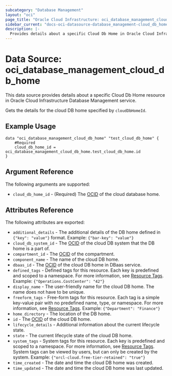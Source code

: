 ```yaml
---
subcategory: "Database Management"
layout: "oci"
page_title: "Oracle Cloud Infrastructure: oci_database_management_cloud_db_home"
sidebar_current: "docs-oci-datasource-database_management-cloud_db_home"
description: |-
  Provides details about a specific Cloud Db Home in Oracle Cloud Infrastructure Database Management service
---
```


# Data Source: oci_database_management_cloud_db_home
This data source provides details about a specific Cloud Db Home resource in Oracle Cloud Infrastructure Database Management service.

Gets the details for the cloud DB home specified by `cloudDbHomeId`.


## Example Usage

```hcl
data "oci_database_management_cloud_db_home" "test_cloud_db_home" {
	#Required
	cloud_db_home_id = oci_database_management_cloud_db_home.test_cloud_db_home.id
}
```

## Argument Reference

The following arguments are supported:

* `cloud_db_home_id` - (Required) The [OCID](https://docs.cloud.oracle.com/iaas/Content/General/Concepts/identifiers.htm) of the cloud database home.


## Attributes Reference

The following attributes are exported:

* `additional_details` - The additional details of the DB home defined in `{"key": "value"}` format. Example: `{"bar-key": "value"}` 
* `cloud_db_system_id` - The [OCID](https://docs.cloud.oracle.com/iaas/Content/General/Concepts/identifiers.htm) of the cloud DB system that the DB home is a part of.
* `compartment_id` - The [OCID](https://docs.cloud.oracle.com/iaas/Content/General/Concepts/identifiers.htm) of the compartment.
* `component_name` - The name of the cloud DB home.
* `dbaas_id` - The [OCID](https://docs.cloud.oracle.com/iaas/Content/General/Concepts/identifiers.htm) of the cloud DB home in DBaas service.
* `defined_tags` - Defined tags for this resource. Each key is predefined and scoped to a namespace. For more information, see [Resource Tags](https://docs.cloud.oracle.com/iaas/Content/General/Concepts/resourcetags.htm). Example: `{"Operations.CostCenter": "42"}` 
* `display_name` - The user-friendly name for the cloud DB home. The name does not have to be unique.
* `freeform_tags` - Free-form tags for this resource. Each tag is a simple key-value pair with no predefined name, type, or namespace. For more information, see [Resource Tags](https://docs.cloud.oracle.com/iaas/Content/General/Concepts/resourcetags.htm). Example: `{"Department": "Finance"}` 
* `home_directory` - The location of the DB home.
* `id` - The [OCID](https://docs.cloud.oracle.com/iaas/Content/General/Concepts/identifiers.htm) of the cloud DB home.
* `lifecycle_details` - Additional information about the current lifecycle state.
* `state` - The current lifecycle state of the cloud DB home.
* `system_tags` - System tags for this resource. Each key is predefined and scoped to a namespace. For more information, see [Resource Tags](https://docs.cloud.oracle.com/iaas/Content/General/Concepts/resourcetags.htm). System tags can be viewed by users, but can only be created by the system.  Example: `{"orcl-cloud.free-tier-retained": "true"}` 
* `time_created` - The date and time the cloud DB home was created.
* `time_updated` - The date and time the cloud DB home was last updated.

